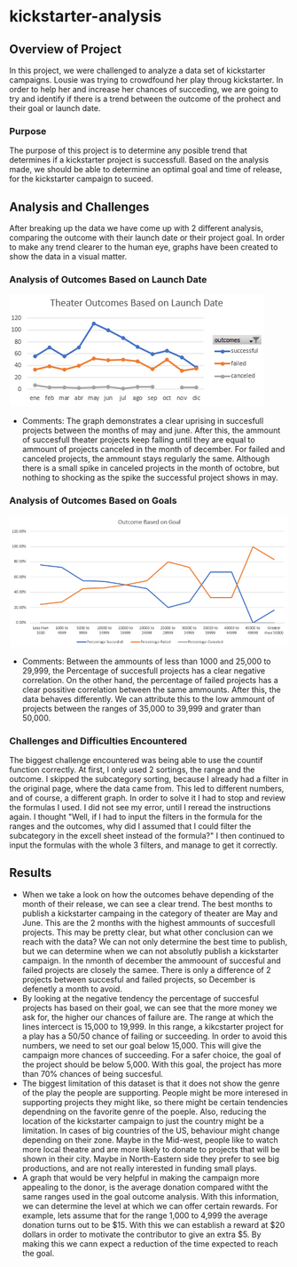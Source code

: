 # kickstarter-analysis

## Overview of Project
In this project, we were challenged to analyze a data set of kickstarter campaigns. Lousie was trying to crowdfound her play throug kickstarter. In order to help her and increase her chances of succeding, we are going to try and identify if there is a trend between the outcome of the prohect and their goal or launch date.

### Purpose
The purpose of this project is to determine any posible trend that determines if a kickstarter project is successfull. Based on the analysis made, we should be able to determine an optimal goal and time of release, for the kickstarter campaign to suceed.

## Analysis and Challenges
After breaking up the data we have come up with 2 different analysis, comparing the outcome with their launch date or their project goal. In order to make any trend clearer to the human eye, graphs have been created to show the data in a visual matter.

### Analysis of Outcomes Based on Launch Date
![Analysis of outcome based on launch date](Resources-Module01/Theater_Outcomes_vs_Launch.png)
- Comments: The graph demonstrates a clear uprising in succesfull projects between the months of may and june. After this, the ammount of succesfull theater projects keep falling until they are equal to ammount of projects canceled in the month of december. For failed and canceled projects, the ammount stays regularly the same. Although there is a small spike in canceled projects in the month of octobre, but nothing to shocking as the spike the successful project shows in may.
 
### Analysis of Outcomes Based on Goals
![Analysis of outcome based on their final goal](Resources-Module01/Outcomes_vs_Goals.png)
- Comments: Between the ammounts of less than 1000 and 25,000 to 29,999, the Percentage of succesfull projects has a clear negative correlation. On the other hand, the percentage of failed projects has a clear possitive correlation between the same ammounts. After this, the data behaves differently. We can attribute this to the low ammount of projects between the ranges of 35,000 to 39,999 and grater than 50,000.

### Challenges and Difficulties Encountered
The biggest challenge encountered was being able to use the countif function correctly. At first, I only used 2 sortings, the range and the outcome. I skipped the subcategory sorting, because I already had a filter in the original page, where the data came from. This led to different numbers, and of course, a different graph. In order to solve it I had to stop and review the formulas I used. I did not see my error, until I reread the instructions again. I thought "Well, if I had to input the filters in the formula for the ranges and the outcomes, why did I assumed that I could filter the subcategory in the excell sheet instead of the formula?" I then continued to input the formulas with the whole 3 filters, and manage to get it correctly. 

## Results

- When we take a look on how the outcomes behave depending of the month of their release, we can see a clear trend. The best months to publish a kickstarter campaing in the category of theater are May and June. This are the 2 months with the highest ammounts of succesfull projects. This may be pretty clear, but what other conclusion can we reach with the data? We can not only determine the best time to publish, but we can determine when we can not absolutly publish a kickstarter campaign. In the nmonth of december the ammoount of succesful and failed projects are closely the samee. There is only a difference of 2 projects between succesful and failed projects, so December is defenetly a month to avoid.
- By looking at the negative tendency the percentage of succesful projects has based on their goal, we can see that the more money we ask for, the higher our chances of failure are. The range at which the lines intercect is 15,000 to 19,999. In this range, a kikcstarter project for a play has a 50/50 chance of failing or succeeding. In order to avoid this numbers, we need to set our goal below 15,000. This will give the campaign more chances of succeeding. For a safer choice, the goal of the project should be below 5,000. With this goal, the project has more than 70% chances of being succesful. 
- The biggest limitation of this dataset is that it does not show the genre of the play the people are supporting. People might be more interesed in supporting projects they might like, so there might be certain tendencies dependning on the favorite genre of the poeple. Also, reducing the location of the kickstarter campaign to just the country might be a limitation. In cases of big countries of the US, behaviour might change depending on their zone. Maybe in the Mid-west, people like to watch more local theatre and are more likely to donate to projects that will be shown in their city. Maybe in North-Eastern side they prefer to see big productions, and are not really interested in funding small plays.
- A graph that would be very helpful in making the campaign more appealing to the donor, is the average donation compared witht the same ranges used in the goal outcome analysis. With this information, we can determine the level at which we can offer certain rewards. For example, lets assume that for the range 1,000 to 4,999 the average donation turns out to be $15. With this we can establish a reward at $20 dollars in order to motivate the contributor to give an extra $5. By making this we cann expect a reduction of the time expected to reach the goal.
